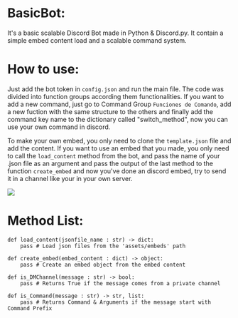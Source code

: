 # BasicBot:
It's a basic scalable Discord Bot made in Python & Discord.py. It contain a simple embed content load and a scalable command system.

# How to use:
Just add the bot token in `config.json` and run the main file. The code was divided into function groups according them functionalities. If you want to add a new command, just go to Command Group `Funciones de Comando`, add a new fuction with the same structure to the others and finally add the command key name to the dictionary called "switch_method", now you can use your own command in discord.

To make your own embed, you only need to clone the `template.json` file and add the content. If you want to use an embed that you made, you only need to call the `load_content` method from the bot, and pass the name of your .json file as an argument and pass the output of the last method to the function `create_embed` and now you've done an discord embed, try to send it in a channel like your in your own server.

<img src = "https://media.discordapp.net/attachments/810336186010697748/832304526697955328/unknown.png">

# Method List:
```python3
def load_content(jsonfile_name : str) -> dict:
    pass # Load json files from the 'assets/embeds' path

def create_embed(embed_content : dict) -> object:
    pass # Create an embed object from the embed content

def is_DMChannel(message : str) -> bool:
    pass # Returns True if the message comes from a private channel

def is_Command(message : str) -> str, list:
    pass # Returns Command & Arguments if the message start with Command Prefix
```


